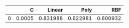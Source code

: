|    |      C |   Linear |     Poly |      RBF |
|---:|-------:|---------:|---------:|---------:|
|  0 | 0.0005 | 0.831988 | 0.622981 | 0.600932 |